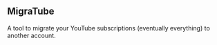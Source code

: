 ## MigraTube

A tool to migrate your YouTube subscriptions (eventually everything) to another account.

